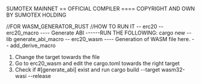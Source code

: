 SUMOTEX MAINNET
== OFFICIAL COMPILER ====
COPYRIGHT AND OWN BY SUMOTEX HOLDING

//FOR WASM_GENERATOR_RUST
//HOW TO RUN IT
-- erc20
-- erc20_macro
---- Generate ABI
------RUN THE FOLLOWING: cargo new --lib generate_abi_macro
-- erc20_wasm
---- Generation of WASM file here.
-- add_derive_macro
1. Change the target towards the file
2. Go to erc20_wasm and edit the cargo.toml towards the right target
3. Check if #[generate_abi] exist and run cargo build --target wasm32-wasi --release
